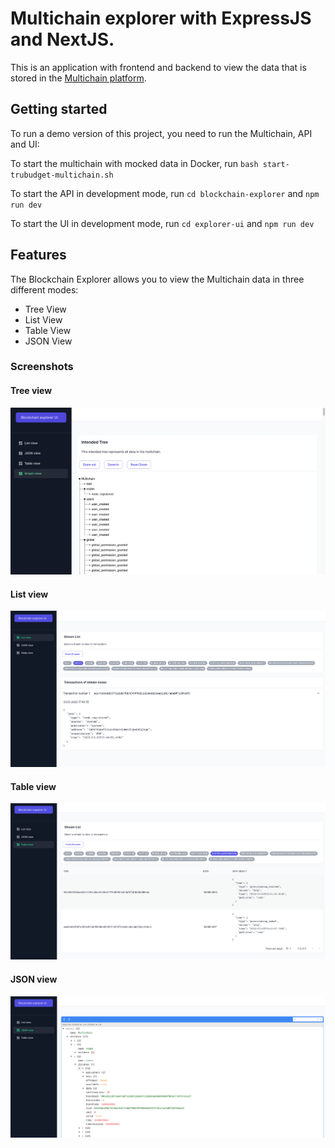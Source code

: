 # Multichain explorer with ExpressJS and NextJS.

This is an application with frontend and backend to view the data that is stored in the [Multichain platform](https://www.multichain.com/).

## Getting started

To run a demo version of this project, you need to run the Multichain, API and UI:

To start the multichain with mocked data in Docker, run `bash start-trubudget-multichain.sh`

To start the API in development mode, run `cd blockchain-explorer` and `npm run dev`

To start the UI in development mode, run `cd explorer-ui` and `npm run dev`

## Features

The Blockchain Explorer allows you to view the Multichain data in three different modes:

- Tree View
- List View
- Table View
- JSON View

### Screenshots

#### Tree view

![Tree view](./TreeView.png)

#### List view

![List view](./ListView.png)

#### Table view

![Table view](./TableView.png)

#### JSON view

![JSON view](./JsonView.png)
